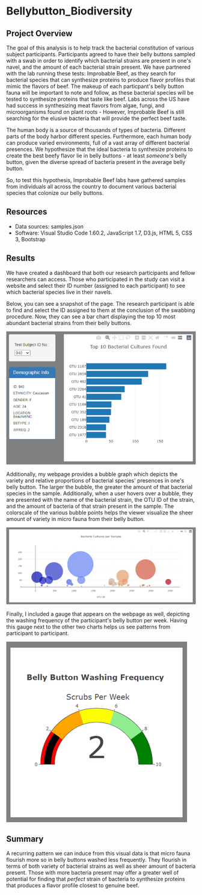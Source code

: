 # Bellybutton_Biodiversity

## Project Overview
The goal of this analysis is to help track the bacterial constitution of various subject participants. Participants agreed to have their belly buttons sampled with a swab in order to identify which bacterial strains are present in one's navel, and the amount of each bacterial strain present. We have partnered with the lab running these tests: Improbable Beef, as they search for bacterial species that can synthesize proteins to produce flavor profiles that mimic the flavors of beef. The makeup of each particpant's belly button fauna will be important to note and follow, as these bacterial species will be tested to synthesize proteins that taste like beef. Labs across the US have had success in synthesizing meat flavors from algae, fungi, and microorganisms found on plant roots - However, Improbable Beef is still searching for the elusive bacteria that will provide the perfect beef taste.

The human body is a source of thousands of types of bacteria. Different parts of the body harbor different species. Furthermore, each human body can produce varied environments, full of a vast array of different bacterial presences. We hypothesize that the ideal bacteria to synthesize proteins to create the best beefy flavor lie in belly buttons - at least *someone's* belly button, given the diverse spread of bacteria present in the average belly button.

So, to test this hypothesis, Improbable Beef labs have gathered samples from individuals all across the country to document various bacterial species that colonize our belly buttons.

## Resources
- Data sources: samples.json
- Software: Visual Studio Code 1.60.2, JavaScript 1.7, D3.js, HTML 5, CSS 3, Bootstrap

## Results
We have created a dashboard that both our research participants and fellow researchers can access. Those who participated in the study can visit a website and select their ID number (assigned to each participant) to see which bacterial species live in their navels.

Below, you can see a snapshot of the page. The research participant is able to find and select the ID assigned to them at the conclusion of the swabbing procedure. Now, they can see a bar chart displaying the top 10 most abundant bacterial strains from their belly buttons.

![ID Dropdown and Bar Chart](Resources/Top_10_Bacterial_Presences.png)

Additionally, my webpage provides a bubble graph which depicts the variety and relative proportions of bacterial species' presences in one's belly button. The larger the bubble, the greater the amount of that bacterial species in the sample. Additionally, when a user hovers over a bubble, they are presented with the name of the bacterial strain, the OTU ID of the strain, and the amount of bacteria of that strain present in the sample. The colorscale of the various bubble points helps the viewer visualize the sheer amount of variety in micro fauna from their belly button. 

![Bubble Chart](Resources/Bacteria_Cultures_Per_Sample.png)

Finally, I included a gauge that appears on the webpage as well, depicting the washing frequency of the participant's belly button per week. Having this gauge next to the other two charts helps us see patterns from participant to participant. 

![Gauge](Resources/Wash_Freq_Gauge.png)

## Summary
A recurring pattern we can induce from this visual data is that micro fauna flourish more so in belly buttons washed less frequently. They flourish in terms of both variety of bacterial strains as well as sheer amount of bacteria present. Those with more bacteria present may offer a greater well of potential for finding that *perfect* strain of bacteria to synthesize proteins that produces a flavor profile closest to genuine beef.